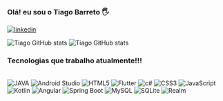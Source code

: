 
### Olá! eu sou o Tiago Barreto 🖐️

[![linkedin](https://img.shields.io/badge/LinkedIn-0077B5?style=for-the-badge&logo=linkedin&logoColor=white)](https://www.linkedin.com/in/tiago-barreto-237734207/)


![Tiago GitHub stats](https://github-readme-stats.vercel.app/api?username=TiagoPBarreto&show_icons=true&theme=dracula)
![Tiago GitHub stats](https://github-readme-stats.vercel.app/api/top-langs/?username=TiagoPBarreto&theme=blue-green)

### Tecnologias que trabalho atualmente!!!

<div style="display:inline_block"><br/>
    <img aling="center" alt= "JAVA" src="https://img.shields.io/badge/Java-ED8B00?style=for-the-badge&logo=java&logoColor=white"/>
    <img aling="center" alt= "Android Studio" src="https://img.shields.io/badge/Android-3DDC84?style=for-the-badge&logo=android&logoColor=white"/>
    <img aling="center" alt= "HTML5" src="https://img.shields.io/badge/HTML5-E34F26?style=for-the-badge&logo=html5&logoColor=white"/>
    <img aling="center" alt= "Flutter" src="https://img.shields.io/badge/Flutter-02569B?style=for-the-badge&logo=flutter&logoColor=white"/>
    <img aling="center" alt= "c#" src="https://img.shields.io/badge/C%23-239120?style=for-the-badge&logo=c-sharp&logoColor=white"/>
    <img aling="center" alt= "CSS3" src="https://img.shields.io/badge/CSS3-1572B6?style=for-the-badge&logo=css3&logoColor=white"/>
    <img aling="center" alt= "JavaScript" src="https://img.shields.io/badge/JavaScript-323330?style=for-the-badge&logo=javascript&logoColor=F7DF1E"/>
    <img aling="center" alt= "Kotlin" src="https://img.shields.io/badge/Kotlin-0095D5?&style=for-the-badge&logo=kotlin&logoColor=white"/>
    <img aling="center" alt= "Angular" src="https://img.shields.io/badge/Angular-DD0031?style=for-the-badge&logo=angular&logoColor=white"/>
     <img aling="center" alt= "Spring Boot" src="https://img.shields.io/badge/Spring-6DB33F?style=for-the-badge&logo=spring&logoColor=white"/>
     <img aling="center" alt= "MySQL" src="https://img.shields.io/badge/MySQL-005C84?style=for-the-badge&logo=mysql&logoColor=white"/>
     <img aling="center" alt= "SQLite" src="https://img.shields.io/badge/SQLite-07405E?style=for-the-badge&logo=sqlite&logoColor=white"/>
     <img aling="center" alt= "Realm" src="https://img.shields.io/badge/Realm-39477F?style=for-the-badge&logo=realm&logoColor=white"/>
</div>
